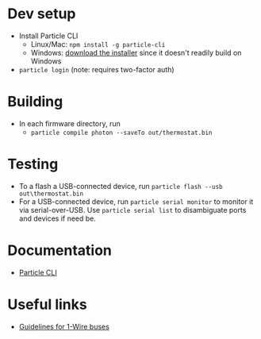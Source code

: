 # Dev setup
- Install Particle CLI
    - Linux/Mac: `npm install -g particle-cli`
    - Windows: [download the installer](https://binaries.particle.io/cli/installer/windows/ParticleCLISetup.exe) since it doesn't readily build on Windows
- `particle login` (note: requires two-factor auth)

# Building
- In each firmware directory, run
    - `particle compile photon --saveTo out/thermostat.bin`

# Testing
- To a flash a USB-connected device, run `particle flash --usb out\thermostat.bin`
- For a USB-connected device, run `particle serial monitor` to monitor it via serial-over-USB. Use `particle serial list` to disambiguate ports and devices if need be.

# Documentation
- [Particle CLI](https://docs.particle.io/tutorials/developer-tools/cli/)

# Useful links
- [Guidelines for 1-Wire buses](https://www.maximintegrated.com/en/app-notes/index.mvp/id/148)

